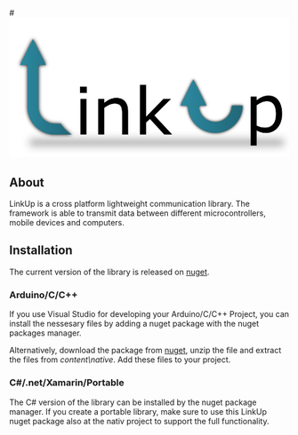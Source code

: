 #![LinkUp](https://raw.githubusercontent.com/tweichselbaumer/LinkUp/master/Graphics/Raw/LinkUp-logo.png)

## About
LinkUp is a cross platform lightweight communication library. The framework is able to transmit data between different microcontrollers, mobile devices and computers.

## Installation
The current version of the library is released on [nuget](https://www.nuget.org/packages/LinkUp).

### Arduino/C/C++
If you use Visual Studio for developing your Arduino/C/C++ Project, you can install the nessesary files by adding a nuget package with the nuget packages manager.

Alternatively, download the package from [nuget](https://www.nuget.org/packages/LinkUp), unzip the file and extract the files from *content\native*. Add these files to your project.

### C#/.net/Xamarin/Portable
The C# version of the library can be installed by the nuget package manager.
If you create a portable library, make sure to use this LinkUp nuget package also at the nativ project to support the full functionality.
